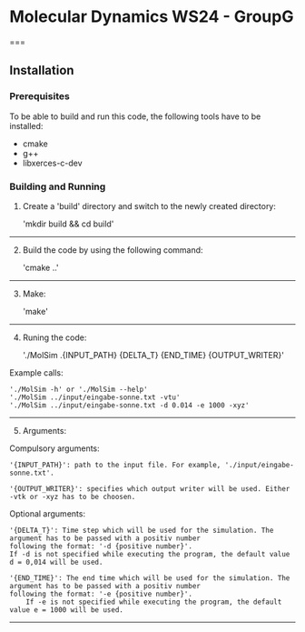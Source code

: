 # Molecular Dynamics WS24 - GroupG
===

## Installation
### Prerequisites
To be able to build and run this code, the following tools have to be installed:

- cmake
- g++
- libxerces-c-dev

### Building and Running
1) Create a 'build' directory and switch to the newly created directory:


    'mkdir build && cd build'
---
2) Build the code by using the following command:


    'cmake ..'
---
3) Make:


    'make'
---
4) Runing the code:


    './MolSim .{INPUT_PATH} {DELTA_T} {END_TIME} {OUTPUT_WRITER}'

Example calls: 

    './MolSim -h' or './MolSim --help'
    './MolSim ../input/eingabe-sonne.txt -vtu'
    './MolSim ../input/eingabe-sonne.txt -d 0.014 -e 1000 -xyz'
    
---
5) Arguments:

Compulsory arguments:

    '{INPUT_PATH}': path to the input file. For example, './input/eingabe-sonne.txt'.

    '{OUTPUT_WRITER}': specifies which output writer will be used. Either -vtk or -xyz has to be choosen.

Optional arguments:

    '{DELTA_T}': Time step which will be used for the simulation. The argument has to be passed with a positiv number
    following the format: '-d {positive number}'.
    If -d is not specified while executing the program, the default value d = 0,014 will be used.

    '{END_TIME}': The end time which will be used for the simulation. The argument has to be passed with a positiv number
    following the format: '-e {positive number}'.
        If -e is not specified while executing the program, the default value e = 1000 will be used.
    

---


